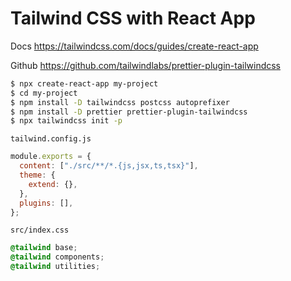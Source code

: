 # Tailwind CSS with React App

Docs
https://tailwindcss.com/docs/guides/create-react-app

Github
https://github.com/tailwindlabs/prettier-plugin-tailwindcss

```bash
$ npx create-react-app my-project
$ cd my-project
$ npm install -D tailwindcss postcss autoprefixer
$ npm install -D prettier prettier-plugin-tailwindcss
$ npx tailwindcss init -p
```

`tailwind.config.js`

```js
module.exports = {
  content: ["./src/**/*.{js,jsx,ts,tsx}"],
  theme: {
    extend: {},
  },
  plugins: [],
};
```

`src/index.css`

```css
@tailwind base;
@tailwind components;
@tailwind utilities;
```
